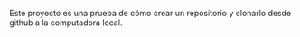 Este proyecto es una prueba de cómo crear un repositorio y clonarlo desde github a la computadora local.

